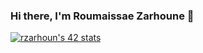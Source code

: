 ### Hi there, I'm Roumaissae Zarhoune 👋
[![rzarhoun's 42 stats](https://badge.mediaplus.ma/darkblue/rzarhoun)](https://github.com/oakoudad/badge42)
<!--
**pleiadeslol/pleiadeslol** is a ✨ _special_ ✨ repository because its `README.md` (this file) appears on your GitHub profile.

Here are some ideas to get you started:

- 🔭 I’m currently working on ...
- 🌱 I’m currently learning ...
- 👯 I’m looking to collaborate on ...
- 🤔 I’m looking for help with ...
- 💬 Ask me about ...
- 📫 How to reach me: ...
- 😄 Pronouns: ...
- ⚡ Fun fact: ...
-->

